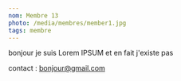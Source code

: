 ```yaml
---
nom: Membre 13
photo: /media/membres/member1.jpg
tags: membre
---
```


bonjour je suis Lorem IPSUM et en fait j'existe pas

contact : bonjour@gmail.com